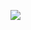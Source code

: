 [![](https://mermaid.ink/img/pako:eNp9U11LwzAU_SshTx10fyAPe3EgiKKwqS8BuabXGdbe1Jt0ImP_3SStbm5BCqHcc07O_cpeGtegVNLjx4BkcGlhw9Bp0tQDB2tsDxSEaS1S-Bu7dRtLV44Cu7ZFLoAr5J01-Bd5gtY2EKwrw2u3RbpGQobguEh59HgExszEfLE4T0iJ3vlQYQe2rXvw_tNxM9N0RjtKpzuV2I0pYjKqhniojC_X9z_yiZq1J-koscGQVdk1sk9AMb90YgwDk0gehZsvWqWEcV1sBT5M5fiK0-B8qCMPXsFj9LyQZeeiceABC8bFIaTicgRvnte_BRap_5QaEv_csji9guB0akkzDj9Rfe_IY7UHY9D7lyw6zNIaj5-sZYccc27isu81CaFleMcOtVTxtwHeaqnpEHkwBLf6IiNV6k4thz7twvQwpHqD1scoNjbWeze-nvyIDt_z5zl2?type=png)](https://mermaid.live/edit#pako:eNp9U11LwzAU_SshTx10fyAPe3EgiKKwqS8BuabXGdbe1Jt0ImP_3SStbm5BCqHcc07O_cpeGtegVNLjx4BkcGlhw9Bp0tQDB2tsDxSEaS1S-Bu7dRtLV44Cu7ZFLoAr5J01-Bd5gtY2EKwrw2u3RbpGQobguEh59HgExszEfLE4T0iJ3vlQYQe2rXvw_tNxM9N0RjtKpzuV2I0pYjKqhniojC_X9z_yiZq1J-koscGQVdk1sk9AMb90YgwDk0gehZsvWqWEcV1sBT5M5fiK0-B8qCMPXsFj9LyQZeeiceABC8bFIaTicgRvnte_BRap_5QaEv_csji9guB0akkzDj9Rfe_IY7UHY9D7lyw6zNIaj5-sZYccc27isu81CaFleMcOtVTxtwHeaqnpEHkwBLf6IiNV6k4thz7twvQwpHqD1scoNjbWeze-nvyIDt_z5zl2)